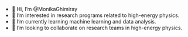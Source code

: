 - 👋 Hi, I’m @MonikaGhimiray
- 👀 I’m interested in research programs related to high-energy physics.
- 🌱 I’m currently learning machine learning and data analysis.
- 💞️ I’m looking to collaborate on research teams in high-energy physics.
  

<!---
MonikaGhimiray/MonikaGhimiray is a ✨ special ✨ repository because its `README.md` (this file) appears on your GitHub profile.
You can click the Preview link to take a look at your changes.
--->
